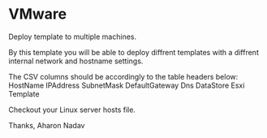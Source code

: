 # VMware
Deploy template to multiple machines.

By this template you will be able to deploy diffrent templates with a diffrent internal network and hostname settings.

The CSV columns should be accordingly to the table headers below:
HostName	IPAddress	SubnetMask	DefaultGateway	Dns	DataStore	Esxi	Template

Checkout your Linux server hosts file.

Thanks,
Aharon Nadav
